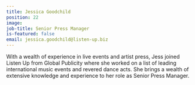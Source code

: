 ```yaml
---
title: Jessica Goodchild
position: 22
image: 
job-title: Senior Press Manager
is-featured: false
email: jessica.goodchild@listen-up.biz
---
```


With a wealth of experience in live events and artist press, Jess joined Listen Up from Global Publicity where she worked on a list of leading international music events and revered dance acts. She brings a wealth of extensive knowledge and experience to her role as Senior Press Manager.